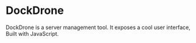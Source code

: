 # DockDrone
DockDrone is a server management tool. It exposes a cool user interface, Built with JavaScript.
